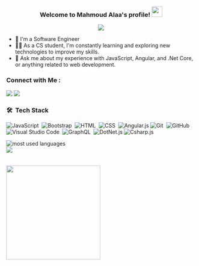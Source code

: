 


<h3 align="center">
  Welcome to Mahmoud Alaa's profile!
  <img src="https://media.giphy.com/media/hvRJCLFzcasrR4ia7z/giphy.gif" width="28">
</h3>

<!-- Typing SVG by DenverCoder1 - https://github.com/DenverCoder1/readme-typing-svg -->
<p align="center">
  <a href="https://github.com/DenverCoder1/readme-typing-svg"><img src="https://readme-typing-svg.herokuapp.com/?lines=Full-stack%20web%20developer;Always%20learning%20new%20things&font=Fira%20Code&center=true&width=440&height=45&color=f75c7e&vCenter=true&size=22"></a>
</p> 

- 🏢 I'm a Software Engineer
- 👨‍💻 As a CS student, I'm constantly learning and exploring new technologies to improve my skills.
- 💬 Ask me about my experience with JavaScript, Angular, and .Net Core, or anything related to web development.

### Connect with Me :

<a href="https://linkedin.com/in/mahmoud-alaa-shaheen" target="_blank"><img src="https://img.shields.io/badge/-Mahmoud%20Alaa-0077B5?style=for-the-badge&logo=Linkedin&logoColor=white"/></a>
<a href="https://t.me/MahmoudAlaa01" target="_blank"><img src="https://img.shields.io/badge/-Mahmoud%20Alaa-0077B5?style=for-the-badge&logo=Telegram&logoColor=white"/></a>
### 🛠 &nbsp;Tech Stack
![JavaScript](https://img.shields.io/badge/-JavaScript-05122A?style=flat&logo=javascript)&nbsp;
![Bootstrap](https://img.shields.io/badge/-Bootstrap-05122A?style=flat&logo=bootstrap&logoColor=563D7C)&nbsp;
![HTML](https://img.shields.io/badge/-HTML-05122A?style=flat&logo=HTML5)&nbsp;
![CSS](https://img.shields.io/badge/-CSS-05122A?style=flat&logo=CSS3&logoColor=1572B6)&nbsp;
![Angular.js](https://img.shields.io/badge/-Angular-05122A?style=flat&logo=angular)
![Git](https://img.shields.io/badge/-Git-05122A?style=flat&logo=git)&nbsp;
![GitHub](https://img.shields.io/badge/-GitHub-05122A?style=flat&logo=github)&nbsp;
![Visual Studio Code](https://img.shields.io/badge/-Visual%20Studio%20Code-05122A?style=flat&logo=visual-studio-code&logoColor=007ACC)&nbsp;
![GraphQL](https://img.shields.io/badge/-GraphQL-05122A?style=flat&logo=GraphQL)&nbsp;
![DotNet.js](https://img.shields.io/badge/-DotNet-05122A?style=flat&logo=.net)
![Csharp.js](https://img.shields.io/badge/-Csharp-05122A?style=flat&logo=Csharp)



<img align="left" src="https://github-readme-stats.vercel.app/api/top-langs/?username=anuraghazra&hide_progress=true" alt="most used languages" />
<br>
<a href="https://komarev.com/ghpvc/?username=yousefdergham&style=for-the-badge">
    <img src="https://komarev.com/ghpvc/?username=yousefdergham&style=for-the-badge">
</a>
<br><br><br>
<img width="250" align="center" src="https://c.tenor.com/_DOBjnGspYAAAAAM/code-coding.gif">
